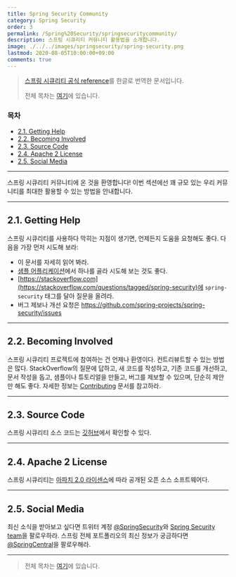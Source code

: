 ```yaml
---
title: Spring Security Community
category: Spring Security
order: 3
permalink: /Spring%20Security/springsecuritycommunity/
description: 스프링 시큐리티 커뮤니티 활용법을 소개합니다.
image: ./../../images/springsecurity/spring-security.png
lastmod: 2020-08-05T10:00:00+09:00
comments: true
---
```


> [스프링 시큐리티 공식 reference](https://docs.spring.io/spring-security/site/docs/5.3.2.RELEASE/reference/html5/#community)를 한글로 번역한 문서입니다.
>
> 전체 목차는 [여기](../contents/)에 있습니다.

### 목차

- [2.1. Getting Help](#21-getting-help)
- [2.2. Becoming Involved](#22-becoming-involved)
- [2.3. Source Code](#23-source-code)
- [2.4. Apache 2 License](#24-apache-2-license)
- [2.5. Social Media](#25-social-media)

---

스프링 시큐리티 커뮤니티에 온 것을 환영합니다! 이번 섹션에선 꽤 규모 있는 우리 커뮤니티를 최대한 활용할 수 있는 방법을 안내합니다.

---

## 2.1. Getting Help

스프링 시큐리티를 사용하다 막히는 지점이 생기면, 언제든지 도움을 요청해도 좋다. 다음을 가장 먼저 시도해 보라:

- 이 문서를 자세히 읽어 봐라.
- [샘플 어플리케이션](../samples)에서 하나를 골라 시도해 보는 것도 좋다.
- [https://stackoverflow.com](https://stackoverflow.com/questions/tagged/spring-security)에 `spring-security` 태그를 달아 질문을 올려라.
- 버그 제보나 개선 요청은 https://github.com/spring-projects/spring-security/issues

---

## 2.2. Becoming Involved

스프링 시큐리티 프로젝트에 참여하는 건 언제나 환영이다. 컨트리뷰트할 수 있는 방법은 많다. StackOverflow의 질문에 답하고, 새 코드를 작성하고, 기존 코드를 개선하고, 문서 작성을 돕고, 샘플이나 튜토리얼을 만들고, 버그를 제보할 수 있으며, 단순히 제안만 해도 좋다. 자세한 정보는 [Contributing](https://github.com/spring-projects/spring-security/blob/master/CONTRIBUTING.adoc) 문서를 참고하라.

---

## 2.3. Source Code

스프링 시큐리티 소스 코드는 [깃허브](https://github.com/spring-projects/spring-security/)에서 확인할 수 있다.

---

## 2.4. Apache 2 License

스프링 시큐리티는 [아파치 2.0 라이센스](https://www.apache.org/licenses/LICENSE-2.0.html)에 따라 공개된 오픈 소스 소프트웨어다.

---

## 2.5. Social Media

최신 소식을 받아보고 싶다면 트위터 계정 [@SpringSecurity](https://twitter.com/SpringSecurity)와 [Spring Security team](https://twitter.com/SpringSecurity/lists/team)을 팔로우하라. 스프링 전체 포트폴리오의 최신 정보가 궁금하다면 [@SpringCentral](https://twitter.com/SpringCentral)을 팔로우해라. 

---

> 전체 목차는 [여기](../contents/)에 있습니다.